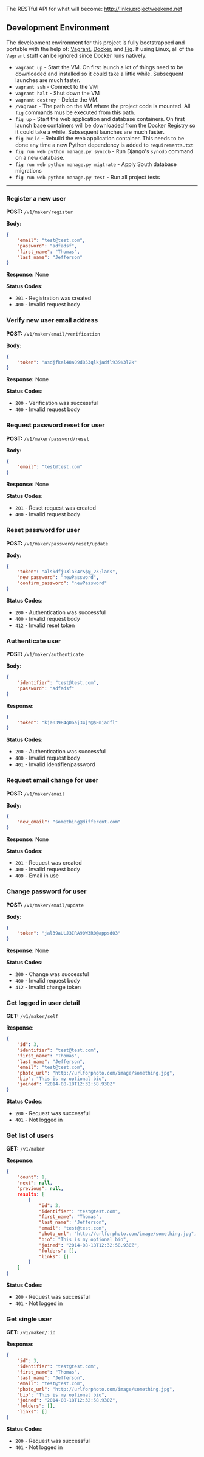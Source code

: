 The RESTful API for what will become: http://links.projectweekend.net

## Development Environment

The development environment for this project is fully bootstrapped and portable with the help of: [Vagrant](http://www.vagrantup.com/), [Docker](https://www.docker.com/), and [Fig](http://orchardup.github.io/fig/index.html). If using Linux, all of the `Vagrant` stuff can be ignored since Docker runs natively.

* `vagrant up` - Start the VM. On first launch a lot of things need to be downloaded and installed so it could take a little while. Subsequent launches are much faster.
* `vagrant ssh` - Connect to the VM
* `vagrant halt` - Shut down the VM
* `vagrant destroy` - Delete the VM.
* `/vagrant` - The path on the VM where the project code is mounted. All `fig` commands mus be executed from this path.
* `fig up` - Start the web application and database containers. On first launch base containers will be downloaded from the Docker Registry so it could take a while. Subsequent launches are much faster.
* `fig build` - Rebuild the web application container. This needs to be done any time a new Python dependency is added to `requirements.txt`
* `fig run web python manage.py syncdb` - Run Django's `syncdb` command on a new database.
* `fig run web python manage.py migtrate` - Apply South database migrations
* `fig run web python manage.py test` - Run all project tests

-------------------------------------------------------------------------------

### Register a new user

**POST:** `/v1/maker/register`

**Body:**
~~~json
{
    "email": "test@test.com",
    "password": "adfadsf",
    "first_name": "Thomas",
    "last_name": "Jefferson"
}
~~~

**Response:** None

**Status Codes:**
* `201` - Registration was created
* `400` - Invalid request body


### Verify new user email address

**POST:** `/v1/maker/email/verification`

**Body:**
~~~json
{
    "token": "asdjfkal48a09d853qlkjadfl93&%3l2k"
}
~~~

**Response:** None

**Status Codes:**
* `200` - Verification was successful
* `400` - Invalid request body


### Request password reset for user

**POST:** `/v1/maker/password/reset`

**Body:**
~~~json
{
    "email": "test@test.com"
}
~~~

**Response:** None

**Status Codes:**
* `201` - Reset request was created
* `400` - Invalid request body


### Reset password for user

**POST:** `/v1/maker/password/reset/update`

**Body:**
~~~json
{
    "token": "alskdfj93lak4r&$@_23;lads",
    "new_password": "newPassword",
    "confirm_password": "newPassword"
}
~~~

**Status Codes:**
* `200` - Authentication was successful
* `400` - Invalid request body
* `412` - Invalid reset token


### Authenticate user

**POST:** `/v1/maker/authenticate`

**Body:**
~~~json
{
    "identifier": "test@test.com",
    "password": "adfadsf"
}
~~~

**Response:**
~~~json
{
    "token": "kja03984q0oaj34j*@$Fmjadfl"
}
~~~

**Status Codes:**
* `200` - Authentication was successful
* `400` - Invalid request body
* `401` - Invalid identifier/password


### Request email change for user

**POST:** `/v1/maker/email`

**Body:**
~~~json
{
    "new_email": "something@different.com"
}
~~~

**Response:** None

**Status Codes:**
* `201` - Request was created
* `400` - Invalid request body
* `409` - Email in use


### Change password for user

**POST:** `/v1/maker/email/update`

**Body:**
~~~json
{
    "token": "jal39aULJ3IRA90W3R0@appsd03"
}
~~~

**Response:** None

**Status Codes:**
* `200` - Change was successful
* `400` - Invalid request body
* `412` - Invalid change token


### Get logged in user detail

**GET:** `/v1/maker/self`

**Response:**
~~~json
{
    "id": 3,
    "identifier": "test@test.com",
    "first_name": "Thomas",
    "last_name": "Jefferson",
    "email": "test@test.com",
    "photo_url": "http://urlforphoto.com/image/something.jpg",
    "bio": "This is my optional bio",
    "joined": "2014-08-18T12:32:58.930Z"
}
~~~

**Status Codes:**
* `200` - Request was successful
* `401` - Not logged in


### Get list of users

**GET:** `/v1/maker`

**Response:**
~~~json
{
    "count": 1,
    "next": null,
    "previous": null,
    results: [
        {
            "id": 3,
            "identifier": "test@test.com",
            "first_name": "Thomas",
            "last_name": "Jefferson",
            "email": "test@test.com",
            "photo_url": "http://urlforphoto.com/image/something.jpg",
            "bio": "This is my optional bio",
            "joined": "2014-08-18T12:32:58.930Z",
            "folders": [],
            "links": []
        }
    ]
}
~~~

**Status Codes:**
* `200` - Request was successful
* `401` - Not logged in


### Get single user

**GET:** `/v1/maker/:id`

**Response:**
~~~json
{
    "id": 3,
    "identifier": "test@test.com",
    "first_name": "Thomas",
    "last_name": "Jefferson",
    "email": "test@test.com",
    "photo_url": "http://urlforphoto.com/image/something.jpg",
    "bio": "This is my optional bio",
    "joined": "2014-08-18T12:32:58.930Z",
    "folders": [],
    "links": []
}
~~~

**Status Codes:**
* `200` - Request was successful
* `401` - Not logged in
